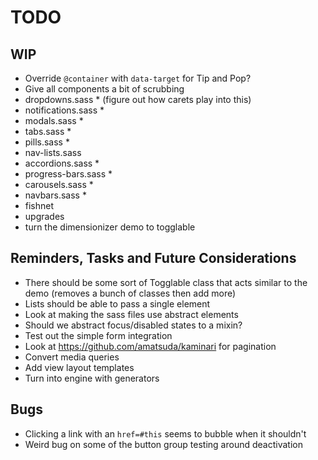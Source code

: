 
# TODO

## WIP
- Override `@container` with `data-target` for Tip and Pop?
- Give all components a bit of scrubbing
- dropdowns.sass * (figure out how carets play into this)
- notifications.sass *
- modals.sass *
- tabs.sass *
- pills.sass *
- nav-lists.sass
- accordions.sass *
- progress-bars.sass *
- carousels.sass *
- navbars.sass *
- fishnet
- upgrades
- turn the dimensionizer demo to togglable

## Reminders, Tasks and Future Considerations
- There should be some sort of Togglable class that acts similar to the
  demo (removes a bunch of classes then add more)
- Lists should be able to pass a single element
- Look at making the sass files use abstract elements
- Should we abstract focus/disabled states to a mixin?
- Test out the simple form integration
- Look at https://github.com/amatsuda/kaminari for pagination
- Convert media queries
- Add view layout templates
- Turn into engine with generators

## Bugs
- Clicking a link with an `href=#this` seems to bubble when it shouldn't
- Weird bug on some of the button group testing around deactivation

